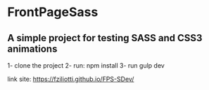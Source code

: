 # FrontPageSass

## A simple project for testing SASS and CSS3 animations

1- clone the project
2- run: npm install
3- run gulp dev

link site: https://fziliotti.github.io/FPS-SDev/
